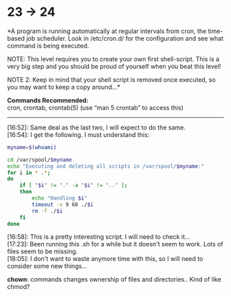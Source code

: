 # 23 -> 24

*A program is running automatically at regular intervals from cron, the time-based job scheduler. Look in /etc/cron.d/ for the configuration and see what command is being executed.

NOTE: This level requires you to create your own first shell-script. This is a very big step and you should be proud of yourself when you beat this level!

NOTE 2: Keep in mind that your shell script is removed once executed, so you may want to keep a copy around…*

**Commands Recommended:**      
cron, crontab, crontab(5) (use “man 5 crontab” to access this)      

------

[16:52]: Same deal as the last two, I will expect to do the same.    
[16:54]: I get the following. I must understand this:       
```bash
myname=$(whoami)                 

cd /var/spool/$myname            
echo "Executing and deleting all scripts in /var/spool/$myname:"   
for i in * .*;                   
do                               
    if [ "$i" != "." -a "$i" != ".." ];                            
    then                         
        echo "Handling $i"       
        timeout -s 9 60 ./$i     
        rm -f ./$i               
    fi                           
done   
```
[16:58]: This is a pretty interesting script. I will need to check it...    
[17:23]: Been running this .sh for a while but it doesn't seem to work. Lots of files seem to be missing.      
[18:05]: I don't want to waste anymore time with this, so I will need to consider some new things...

**chown**: commands changes ownership of files and directories..
Kind of like chmod?



